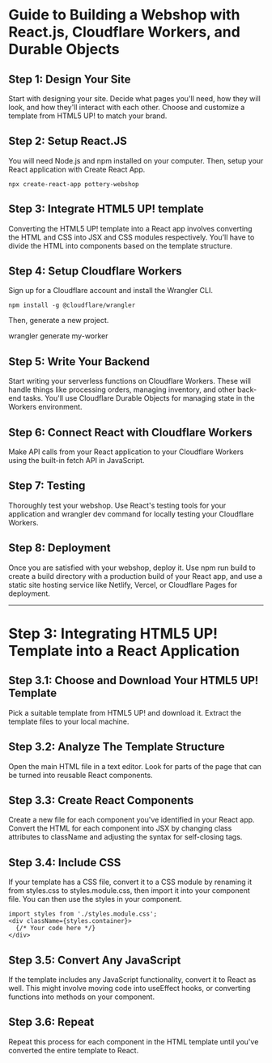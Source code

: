 # Guide to Building a Webshop with React.js, Cloudflare Workers, and Durable Objects

## Step 1: Design Your Site

Start with designing your site. Decide what pages you'll need, how they will look, and how they'll interact with each other. Choose and customize a template from HTML5 UP! to match your brand.

## Step 2: Setup React.JS

You will need Node.js and npm installed on your computer. Then, setup your React application with Create React App.

```npx create-react-app pottery-webshop```

## Step 3: Integrate HTML5 UP! template

Converting the HTML5 UP! template into a React app involves converting the HTML and CSS into JSX and CSS modules respectively. You'll have to divide the HTML into components based on the template structure.

## Step 4: Setup Cloudflare Workers

Sign up for a Cloudflare account and install the Wrangler CLI.

```npm install -g @cloudflare/wrangler```

Then, generate a new project.

wrangler generate my-worker

## Step 5: Write Your Backend

Start writing your serverless functions on Cloudflare Workers. These will handle things like processing orders, managing inventory, and other back-end tasks. You'll use Cloudflare Durable Objects for managing state in the Workers environment.

## Step 6: Connect React with Cloudflare Workers

Make API calls from your React application to your Cloudflare Workers using the built-in fetch API in JavaScript.

## Step 7: Testing

Thoroughly test your webshop. Use React's testing tools for your application and wrangler dev command for locally testing your Cloudflare Workers.

## Step 8: Deployment

Once you are satisfied with your webshop, deploy it. Use npm run build to create a build directory with a production build of your React app, and use a static site hosting service like Netlify, Vercel, or Cloudflare Pages for deployment.

---

# Step 3: Integrating HTML5 UP! Template into a React Application

## Step 3.1: Choose and Download Your HTML5 UP! Template

Pick a suitable template from HTML5 UP! and download it. Extract the template files to your local machine.

## Step 3.2: Analyze The Template Structure

Open the main HTML file in a text editor. Look for parts of the page that can be turned into reusable React components.

## Step 3.3: Create React Components

Create a new file for each component you've identified in your React app. Convert the HTML for each component into JSX by changing class attributes to className and adjusting the syntax for self-closing tags.

## Step 3.4: Include CSS

If your template has a CSS file, convert it to a CSS module by renaming it from styles.css to styles.module.css, then import it into your component file. You can then use the styles in your component.
```
import styles from './styles.module.css';
<div className={styles.container}>
  {/* Your code here */}
</div>
```

## Step 3.5: Convert Any JavaScript

If the template includes any JavaScript functionality, convert it to React as well. This might involve moving code into useEffect hooks, or converting functions into methods on your component.

## Step 3.6: Repeat

Repeat this process for each component in the HTML template until you've converted the entire template to React.
